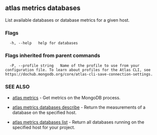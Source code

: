 ## atlas metrics databases

List available databases or database metrics for a given host.






### Flags

```
  -h, --help   help for databases

```


### Flags inherited from parent commands

```
  -P, --profile string   Name of the profile to use from your configuration file. To learn about profiles for the Atlas CLI, see https://dochub.mongodb.org/core/atlas-cli-save-connection-settings.

```

### SEE ALSO


* [atlas metrics](atlas_metrics.md)	- Get metrics on the MongoDB process.

* [atlas metrics databases describe](atlas_metrics_databases_describe.md)	- Return the measurements of a database on the specified host.

* [atlas metrics databases list](atlas_metrics_databases_list.md)	- Return all databases running on the specified host for your project.



